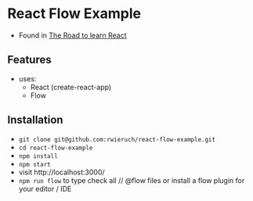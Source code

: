 # React Flow Example

* Found in [The Road to learn React](https://roadtoreact.com/)

## Features

* uses:
  * React (create-react-app)
  * Flow

## Installation

* `git clone git@github.com:rwieruch/react-flow-example.git`
* `cd react-flow-example`
* `npm install`
* `npm start`
* visit http://localhost:3000/
* `npm run flow` to type check all // @flow files or install a flow plugin for your editor / IDE
